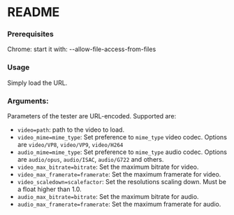 README
======


### Prerequisites

Chrome: start it with: --allow-file-access-from-files

### Usage

Simply load the URL.


### Arguments:

Parameters of the tester are URL-encoded.
Supported are:

* `video=path`: path to the video to load.
* `video_mime=mime_type`: Set preference to `mime_type` video codec. Options are `video/VP8`, `video/VP9`, `video/H264`
* `audio_mime=mime_type`: Set preference to `mime_type` audio codec. Options are `audio/opus`, `audio/ISAC`, `audio/G722` and others.
* `video_max_bitrate=bitrate`: Set the maximum bitrate for video.
* `video_max_framerate=framerate`: Set the maximum framerate for video.
* `video_scaledown=scalefactor`: Set the resolutions scaling down. Must be a float higher than 1.0.
* `audio_max_bitrate=bitrate`: Set the maximum bitrate for audio.
* `audio_max_framerate=framerate`: Set the maximum framerate for audio.


